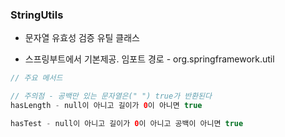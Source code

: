 ### StringUtils

* 문자열 유효성 검증 유틸 클래스

* 스프링부트에서 기본제공. 임포트 경로 - org.springframework.util

```java
// 주요 메서드

// 주의점 - 공백만 있는 문자열은(" ") true가 반환된다 
hasLength - null이 아니고 길이가 0이 아니면 true 

hasTest - null이 아니고 길이가 0이 아니고 공백이 아니면 true
```
